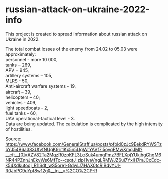 # russian-attack-on-ukraine-2022-info

This project is created to spread information about russian attack on Ukraine in 2022.

The total combat losses of the enemy from 24.02 to 05.03 were approximately:  
personnel - more 10 000,  
tanks ‒ 269,  
APV  ‒ 945,  
artillery systems – 105,  
MLRS - 50,  
Anti-aircraft warfare systems - 19,  
aircraft – 39,   
helicopters – 40;  
vehicles - 409,  
light speedboats - 2,  
fuel tanks - 60,   
UAV operational-tactical level - 3.  
Data are being updated. The calculation is complicated by the high intensity of hostilities.

Source: https://www.facebook.com/GeneralStaff.ua/posts/pfbid0zJc9EekdRYWSTzbYJ54B6a383UfvfNUgK9rr1Kx5n5UgWrYAVf7i5oyqPMwXmgJMl?__cft__[0]=AZV82Ta2MqzR0zpKFL3LoSuk4umgPmz7BFLXpjYUkjhgGhgM6NR44PZnnJnEkvWs6MfTc--csqtJ_zlpi1vaVngLRMWJZ6ui7YxlH7mJCcEdc-k54Xdkutodj_R1lSdt_wS5ore1-GdwlJ7HAX0tcRIBdvYUl-R0JbPC9uYpf8w12g&__tn__=%2CO%2CP-R

